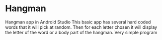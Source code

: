 # Hangman
Hangman app in Android Studio
This basic app has several hard coded words that it will pick at random. Then for each letter chosen it will display the letter of the word or a body part of the hangman. Very simple program
